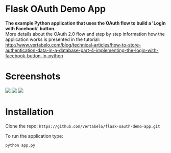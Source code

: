 # Flask OAuth Demo App

<b>The example Python application that uses the OAuth flow to build a 'Login with Facebook' button.</b> <br>
More details about the OAuth 2.0 flow and step by step information how the application works is presented in the 
tutorial: <br>
http://www.vertabelo.com/blog/technical-articles/how-to-store-authentication-data-in-a-database-part-4-implementing-the-login-with-facebook-button-in-python

# Screenshots


<img src="http://www.vertabelo.com/_file/github/flask-oauth-demo-app/OAuth-login-with-facebook-button.png"/>
<img src="http://www.vertabelo.com/_file/github/flask-oauth-demo-app/OAuth-accept-application-access-to-user-account-in-facebook.png"/>
<img src="http://www.vertabelo.com/_file/github/flask-oauth-demo-app/OAuth-user-logged-in.png"/>


# Installation

Clone the repo:
`https://github.com/Vertabelo/flask-oauth-demo-app.git`

To run the application type:

`python app.py`


